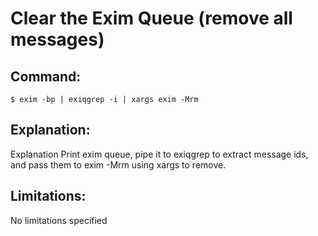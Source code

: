 # Clear the Exim Queue (remove all messages)

## Command:
```
$ exim -bp | exiqgrep -i | xargs exim -Mrm
```

## Explanation:
Explanation
Print exim queue, pipe it to exiqgrep to extract message ids, and pass them to exim -Mrm using xargs to remove.

## Limitations:
No limitations specified

